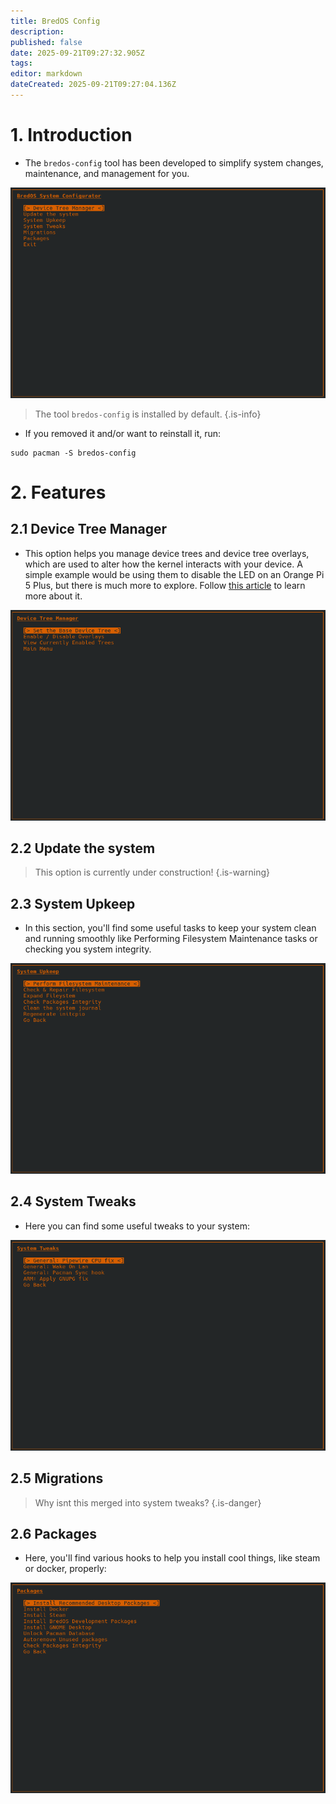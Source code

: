```yaml
---
title: BredOS Config
description: 
published: false
date: 2025-09-21T09:27:32.905Z
tags: 
editor: markdown
dateCreated: 2025-09-21T09:27:04.136Z
---
```


# 1. Introduction
- The `bredos-config` tool has been developed to simplify system changes, maintenance, and management for you.

![main.png](/bredos-config/main.png)

> The tool `bredos-config` is installed by default. 
{.is-info}

- If you removed it and/or want to reinstall it, run:
```
sudo pacman -S bredos-config
```

# 2. Features
## 2.1 Device Tree Manager
- This option helps you manage device trees and device tree overlays, which are used to alter how the kernel interacts with your device. A simple example would be using them to disable the LED on an Orange Pi 5 Plus, but there is much more to explore. Follow [this article](/how-to/how-to-enable-dtbos) to learn more about it.

![dtb-manager.png](/bredos-config/dtb-manager.png)

## 2.2 Update the system

> This option is currently under construction!
{.is-warning}

## 2.3 System Upkeep
- In this section, you'll find some useful tasks to keep your system clean and running smoothly like Performing Filesystem Maintenance tasks or checking you system integrity.

![upkeep.png](/bredos-config/upkeep.png)

## 2.4 System Tweaks
- Here you can find some useful tweaks to your system:

![tweaks.png](/bredos-config/tweaks.png)

## 2.5 Migrations
> Why isnt this merged into system tweaks?
{.is-danger}

## 2.6 Packages
- Here, you'll find various hooks to help you install cool things, like steam or docker, properly:

![packages.png](/bredos-config/packages.png)